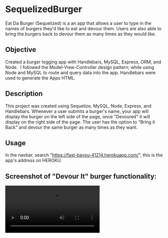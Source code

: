 # SequelizedBurger

Eat Da Burger (Sequelized) is a an app that allows a user to type in the names of burgers they'd like to eat and devour them. Users are also able to bring the burgers back to devour them as many times as they would like.

## Objective
Created a burger logging app with Handlebars, MySQL, Express, ORM, and Node.  I followed the Model-View-Controller design pattern; while using Node and MySQL to route and query data into the app. Handlebars were used to generate the Apps HTML.

## Description
This project was created using Sequelize, MySQL, Node, Express, and Handlebars. Whenever a user submits a burger's name, your app will display the burger on the left side of the page, once "Devoured" it will display on the right side of the page. The user has the option to "Bring it Back" and devour the same burger as many times as they want. 

## Usage
In the navbar, search "https://fast-bayou-41214.herokuapp.com/", this is the app's address on HEROKU. 


## Screenshot of "Devour It" burger functionality:

![App Function](https://github.com/Jupton2020/SequelizedBurger/blob/master/public/assets/img/Eat%20Da%20Bruger!.webm)
